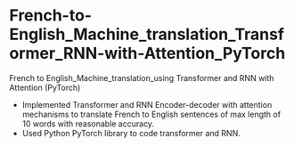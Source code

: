 # French-to-English_Machine_translation_Transformer_RNN-with-Attention_PyTorch
French to English_Machine_translation_using Transformer and RNN with Attention (PyTorch)

- Implemented Transformer and RNN Encoder-decoder with attention mechanisms to translate French to English sentences of max length of 10 words with reasonable accuracy.
- Used Python PyTorch library to code transformer and RNN.
